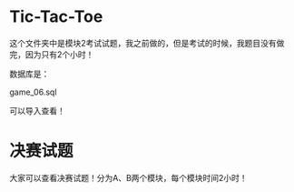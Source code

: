 # Tic-Tac-Toe

这个文件夹中是模块2考试试题，我之前做的，但是考试的时候，我题目没有做完，因为只有2个小时！

数据库是：

  game_06.sql
  
可以导入查看！


# 决赛试题

大家可以查看决赛试题！分为A、B两个模块，每个模块时间2小时！
